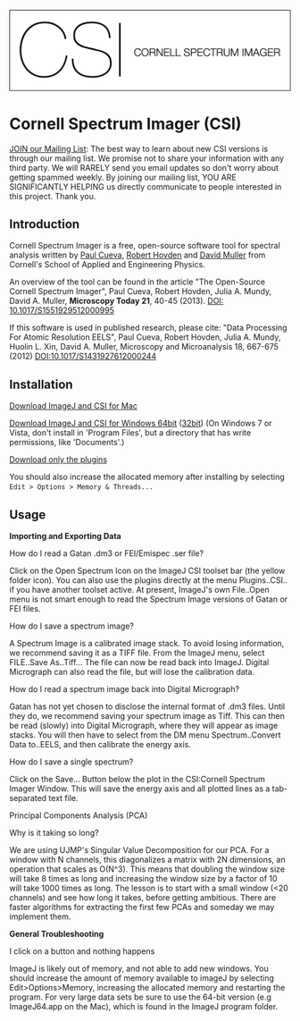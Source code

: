 ![CSI Logo](/images/CSIlogo.png)

Cornell Spectrum Imager (CSI)
======
 
[JOIN our Mailing List](http://eepurl.com/blODF9): The best way to learn about new CSI versions is through our mailing list. We promise not to share your information with any third party. We will RARELY send you email updates so don't worry about getting spammed weekly. By joining our mailing list, YOU ARE SIGNIFICANTLY HELPING us directly communicate to people interested in this project. Thank you.
 
Introduction
------------
 
Cornell Spectrum Imager is a free, open-source software tool for spectral analysis written by [Paul Cueva](http://www.paulcueva.com/), [Robert Hovden](http://www.roberthovden.com) and [David Muller](http://muller.research.engineering.cornell.edu/) from Cornell's School of Applied and Engineering Physics.
 
An overview of the tool can be found in the article "The Open-Source Cornell Spectrum Imager", Paul Cueva, Robert Hovden, Julia A. Mundy, David A. Muller, **Microscopy Today 21**, 40-45 (2013). [DOI: 10.1017/S1551929512000995][DOI2]

If this software is used in published research, please cite: "Data Processing For Atomic Resolution EELS", Paul Cueva, Robert Hovden, Julia A. Mundy, Huolin L. Xin, David A. Muller, Microscopy and Microanalysis 18, 667-675 (2012) [DOI:10.1017/S1431927612000244](http://journals.cambridge.org/action/displayAbstract?fromPage=online&aid=8653673)
 
Installation
------------

[Download ImageJ and CSI for Mac][Download Mac]

[Download ImageJ and CSI for Windows 64bit][Download Win] ([32bit][Download 32bit]) (On Windows 7 or Vista, don't install in 'Program Files', but a directory that has write permissions, like 'Documents'.)

[Download only the plugins][Download plugin]

You should also increase the allocated memory after installing by selecting `Edit > Options > Memory & Threads...`

Usage
------------

**Importing and Exporting Data**

How do I read a Gatan .dm3 or FEI/Emispec .ser file?

Click on the Open Spectrum Icon on the ImageJ CSI toolset bar (the yellow folder icon). You can also use the plugins directly at the menu Plugins..CSI.. if you have another toolset active. At present, ImageJ's own File..Open menu is not smart enough to read the Spectrum Image versions of Gatan or FEI files.

How do I save a spectrum image?

A Spectrum Image is a calibrated image stack. To avoid losing information, we recommend saving it as a TIFF file. From the ImageJ menu, select FILE..Save As..Tiff... The file can now be read back into ImageJ. Digital Micrograph can also read the file, but will lose the calibration data.

How do I read a spectrum image back into Digital Micrograph?

Gatan has not yet chosen to disclose the internal format of .dm3 files. Until they do, we recommend saving your spectrum image as Tiff. This can then be read (slowly) into Digital Micrograph, where they will appear as image stacks. You will then have to select from the DM menu Spectrum..Convert Data to..EELS, and then calibrate the energy axis.

How do I save a single spectrum?

Click on the Save... Button below the plot in the CSI:Cornell Spectrum Imager Window. This will save the energy axis and all plotted lines as a tab-separated text file.

Principal Components Analysis (PCA)

Why is it taking so long?

We are using UJMP's Singular Value Decomposition for our PCA. For a window with N channels, this diagonalizes a matrix with 2N dimensions, an operation that scales as O(N^3). This means that doubling the window size will take 8 times as long and increasing the window size by a factor of 10 will take 1000 times as long. The lesson is to start with a small window (<20 channels) and see how long it takes, before getting ambitious. There are faster algorithms for extracting the first few PCAs and someday we may implement them.

**General Troubleshooting**

I click on a button and nothing happens

ImageJ is likely out of memory, and not able to add new windows. You should increase the amount of memory available to imageJ by selecting Edit>Options>Memory, increasing the allocated memory and restarting the program. For very large data sets be sure to use the 64-bit version (e.g ImageJ64.app on the Mac), which is found in the ImageJ program folder.


[CSI]: https://code.google.com/archive/p/cornell-spectrum-imager/
[Fiji]: http://imagej.net/Fiji
[CSI wiki]: https://code.google.com/archive/p/cornell-spectrum-imager/wikis/Home.wiki
[Paul Cueva]: http://www.paulcueva.com/
[Robert Hovden]: http://www.roberthovden.com/
[DOI]: https://dx.doi.org/DOI:10.1017/S1431927612000244
[Download Mac]: https://storage.googleapis.com/google-code-archive-downloads/v1/code.google.com/cornell-spectrum-imager/ImageJ+CSI_v1.5.dmg
[Download Win]: https://storage.googleapis.com/google-code-archive-downloads/v1/code.google.com/cornell-spectrum-imager/CSI%20v1.5%20(64bit).exe
[Download 32bit]: https://storage.googleapis.com/google-code-archive-downloads/v1/code.google.com/cornell-spectrum-imager/CSI%20v1.5%20(32bit).exe
[Download plugin]: https://storage.googleapis.com/google-code-archive-downloads/v1/code.google.com/cornell-spectrum-imager/CSI_v1.5%20source.zip
[known bugs]: https://code.google.com/archive/p/cornell-spectrum-imager/issues
[DOI2]: https://dx.doi.org/10.1017/S1551929512000995
[FAQ]: https://code.google.com/archive/p/cornell-spectrum-imager/wikis/FrequentlyAskedQuestions.wiki
[papers]: https://code.google.com/archive/p/cornell-spectrum-imager/wikis/PapersUsingCSI.wiki
[IJ guide]: http://rsb.info.nih.gov/ij/docs/guide/user-guide.pdf
[Muller Group]: http://research.engineering.cornell.edu/muller/csi.cfm
